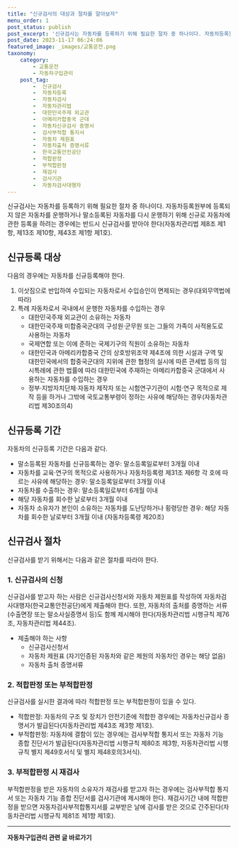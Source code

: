 ```yaml
---
title: "신규검사의 대상과 절차를 알아보자"
menu_order: 1
post_status: publish
post_excerpt: '신규검사는 자동차를 등록하기 위해 필요한 절차 중 하나이다. 자동차등록원부에 등록되지 않은 자동차를 운행하거나 말소등록된 자동차를 다시 운행하기 위해 신규로 자동차에 관한 등록을 하려는 경우에는 반드시 신규검사를 받아야 한다 자동차관리법 제8조 제1항, 제13조 제10항, 제43조 제1항 제1호 .'
post_date: 2023-11-17 06:24:06
featured_image: _images/교통운전.png
taxonomy:
    category:
        - 교통운전
        - 자동차구입관리
    post_tag:
        -  신규검사
        -  자동차등록
        -  자동차검사
        -  자동차관리법
        -  대한민국주재 외교관
        -  아메리카합중국 군대
        -  자동차신규검사 증명서
        -  검사부적합 통지서
        -  자동차 제원표
        -  자동차출처 증명서류
        -  한국교통안전공단
        -  적합판정
        -  부적합판정
        -  재검사
        -  검사기관
        -  자동차검사대행자
---
```



신규검사는 자동차를 등록하기 위해 필요한 절차 중 하나이다. 자동차등록원부에 등록되지 않은 자동차를 운행하거나 말소등록된 자동차를 다시 운행하기 위해 신규로 자동차에 관한 등록을 하려는 경우에는 반드시 신규검사를 받아야 한다(자동차관리법 제8조 제1항, 제13조 제10항, 제43조 제1항 제1호).

## 신규등록 대상
다음의 경우에는 자동차를 신규등록해야 한다.

1. 이삿짐으로 반입하여 수입되는 자동차로서 수입승인이 면제되는 경우(대외무역법에 따라)
2. 특례 자동차로서 국내에서 운행한 자동차를 수입하는 경우
   - 대한민국주재 외교관이 소유하는 자동차
   - 대한민국주재 미합중국군대의 구성원·군무원 또는 그들의 가족이 사적용도로 사용하는 자동차
   - 국제연합 또는 이에 준하는 국제기구의 직원이 소유하는 자동차
   - 대한민국과 아메리카합중국 간의 상호방위조약 제4조에 의한 시설과 구역 및 대한민국에서의 합중국군대의 지위에 관한 협정의 실시에 따른 관세법 등의 임시특례에 관한 법률에 따라 대한민국에 주재하는 아메리카합중국 군대에서 사용하는 자동차를 수입하는 경우
   - 정부·지방자치단체·자동차 제작자 또는 시험연구기관이 시험·연구 목적으로 제작 등을 하거나 그밖에 국토교통부령이 정하는 사유에 해당하는 경우(자동차관리법 제30조의4)

## 신규등록 기간
자동차의 신규등록 기간은 다음과 같다.

- 말소등록된 자동차를 신규등록하는 경우: 말소등록일로부터 3개월 이내
- 자동차를 교육·연구의 목적으로 사용하거나 자동차등록령 제31조 제6항 각 호에 따르는 사유에 해당하는 경우: 말소등록일로부터 3개월 이내
- 자동차를 수출하는 경우: 말소등록일로부터 6개월 이내
- 해당 자동차를 회수한 날로부터 3개월 이내
- 자동차 소유자가 본인이 소유하는 자동차를 도난당하거나 횡령당한 경우: 해당 자동차를 회수한 날로부터 3개월 이내
(자동차등록령 제20조)

## 신규검사 절차
신규검사를 받기 위해서는 다음과 같은 절차를 따라야 한다.

### 1. 신규검사의 신청
신규검사를 받고자 하는 사람은 신규검사신청서와 자동차 제원표를 작성하여 자동차검사대행자(한국교통안전공단)에게 제출해야 한다. 또한, 자동차의 출처를 증명하는 서류(수출면장 또는 말소사실증명서 등)도 함께 제시해야 한다(자동차관리법 시행규칙 제76조, 자동차관리법 제44조).

- 제출해야 하는 사항
  - 신규검사신청서
  - 자동차 제원표 (자기인증된 자동차와 같은 제원의 자동차인 경우는 해당 없음)
  - 자동차 출처 증명서류

### 2. 적합판정 또는 부적합판정
신규검사를 실시한 결과에 따라 적합판정 또는 부적합판정이 있을 수 있다.

- 적합판정: 자동차의 구조 및 장치가 안전기준에 적합한 경우에는 자동차신규검사 증명서가 발급된다(자동차관리법 제43조 제3항 제1호).
- 부적합판정: 자동차에 결함이 있는 경우에는 검사부적합 통지서 또는 자동차 기능 종합 진단서가 발급된다(자동차관리법 시행규칙 제80조 제3항, 자동차관리법 시행규칙 별지 제49호서식 및 별지 제48호의3서식).

### 3. 부적합판정 시 재검사
부적합판정을 받은 자동차의 소유자가 재검사를 받고자 하는 경우에는 검사부적합 통지서 또는 자동차 기능 종합 진단서를 검사기관에 제시해야 한다. 재검사기간 내에 적합판정을 받으면 자동차검사부적합통지서를 교부받은 날에 검사를 받은 것으로 간주된다(자동차관리법 시행규칙 제81조 제1항 제1호).
<!-- wp:separator -->
<hr class="wp-block-separator has-alpha-channel-opacity"/>
<!-- /wp:separator -->

<!-- wp:group {"backgroundColor":"base","layout":{"type":"constrained"}} -->
<div class="wp-block-group has-base-background-color has-background"><!-- wp:paragraph {"align":"center","fontSize":"medium"} -->
<p class="has-text-align-center has-large-font-size"><strong>자동차구입관리 관련 글 바로가기</strong></p>
<!-- /wp:paragraph -->


<!-- wp:latest-posts
{"categories":[{"id":3655,"count":19,"description":"","link":"https://uknowlaw.com/category/%ec%9e%90%eb%8f%99%ec%b0%a8%ea%b5%ac%ec%9e%85%ea%b4%80%eb%a6%ac/","name":"자동차구입관리","slug":"자동차구입관리","taxonomy":"category","parent":0,"meta":[],"_links":{"self":[{"href":"https://uknowlaw.com/wp-json/wp/v2/categories/3655"}],"collection":[{"href":"https://uknowlaw.com/wp-json/wp/v2/categories"}],"about":[{"href":"https://uknowlaw.com/wp-json/wp/v2/taxonomies/category"}],"wp:post_type":[{"href":"https://uknowlaw.com/wp-json/wp/v2/posts?categories=3655"}],"curies":[{"name":"wp","href":"https://api.w.org/{rel}","templated":true}]}}],"postsToShow":100,"excerptLength":28,"postLayout":"grid","columns":2,"featuredImageAlign":"left","featuredImageSizeSlug":"large","fontSize":"small"} /--></div>
<!-- /wp:group -->